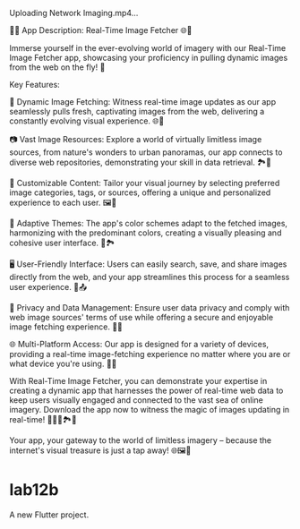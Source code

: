 













Uploading Network Imaging.mp4…









📸🌐 App Description: Real-Time Image Fetcher 🌐📸

Immerse yourself in the ever-evolving world of imagery with our Real-Time Image Fetcher app, showcasing your proficiency in pulling dynamic images from the web on the fly! 🚀

Key Features:

🔀 Dynamic Image Fetching: Witness real-time image updates as our app seamlessly pulls fresh, captivating images from the web, delivering a constantly evolving visual experience. 🌐🔄

📷 Vast Image Resources: Explore a world of virtually limitless image sources, from nature's wonders to urban panoramas, our app connects to diverse web repositories, demonstrating your skill in data retrieval. 🏞️🌇

🎨 Customizable Content: Tailor your visual journey by selecting preferred image categories, tags, or sources, offering a unique and personalized experience to each user. 🖼️🔧

🌈 Adaptive Themes: The app's color schemes adapt to the fetched images, harmonizing with the predominant colors, creating a visually pleasing and cohesive user interface. 🎨🏞️

🖥️ User-Friendly Interface: Users can easily search, save, and share images directly from the web, and your app streamlines this process for a seamless user experience. 💾📤

🔐 Privacy and Data Management: Ensure user data privacy and comply with web image sources' terms of use while offering a secure and enjoyable image fetching experience. 🔐📝

🌐 Multi-Platform Access: Our app is designed for a variety of devices, providing a real-time image-fetching experience no matter where you are or what device you're using. 📲🌐

With Real-Time Image Fetcher, you can demonstrate your expertise in creating a dynamic app that harnesses the power of real-time web data to keep users visually engaged and connected to the vast sea of online imagery. Download the app now to witness the magic of images updating in real-time! 📸🔀🌇🏞️🚀

Your app, your gateway to the world of limitless imagery – because the internet's visual treasure is just a tap away! 🌐🖼️🌟






# lab12b

A new Flutter project.
